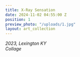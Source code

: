 ```yaml
---
title: X-Ray Sensation
date: 2024-11-02 04:55:00 Z
position: 1
preview_photo: "/uploads/1.jpg"
layout: art_collection
---
```


*2023, Lexington KY* <br> 
*Collage* 